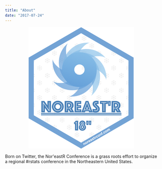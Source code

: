 ```yaml
---
title: "About"
date: "2017-07-24"
---
```


<p align="center">
  <img src="https://github.com/noreastrconf/hex_logo/blob/master/Noreast'R.png?raw=true">
</p>

Born on Twitter, the Nor'eastR Conference is a grass roots effort to organize a 
regional #rstats conference in the Northeastern United States.
